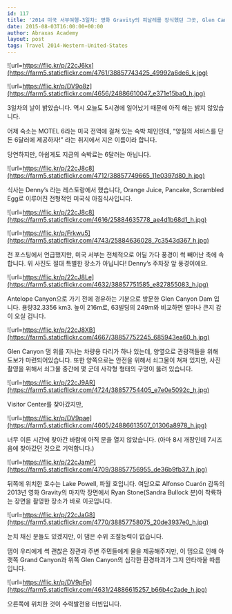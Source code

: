 ```yaml
---
id: 117
title: '2014 미국 서부여행-3일차: 영화 Gravity의 피날레를 장식했던 그곳, Glen Canyon Dam(글렌 캐니언 댐), Lake Powell(파웰 호)'
date: 2015-08-03T16:00:00+00:00
author: Abraxas Academy
layout: post
tags: Travel 2014-Western-United-States
---
```

![url=https://flic.kr/p/22cJ6kx](https://farm5.staticflickr.com/4761/38857743425_49992a6de6_k.jpg)

![url=https://flic.kr/p/DV9o8z](https://farm5.staticflickr.com/4656/24886610047_e371e15ba0_h.jpg)

3일차의 날이 밝았습니다. 역시 오늘도 5시경에 일어났기 때문에 아직 해는 밝지 않았습니다.

어제 숙소는  MOTEL 6라는 미국 전역에 걸쳐 있는 숙박 체인인데, “양질의 서비스를 단돈 6달러에 제공하자!” 라는 취지에서 지은 이름이라 합니다.</p>

당연하지만, 아쉽게도 지금의 숙박료는 6달러는 아닙니다.

![url=https://flic.kr/p/22cJ8c8](https://farm5.staticflickr.com/4712/38857749665_11e0397d80_h.jpg)

식사는 Denny’s 라는 레스토랑에서 했습니다,  Orange Juice, Pancake, Scrambled Egg로 이루어진 전형적인 미국식 아침식사입니다. 

![url=https://flic.kr/p/22cJ8c8](https://farm5.staticflickr.com/4616/25884635778_ae4d1b68d1_h.jpg)

![url=https://flic.kr/p/Frkwu5](https://farm5.staticflickr.com/4743/25884636028_7c3543d367_h.jpg)

전 포스팅에서 언급했지만, 미국 서부는 전체적으로 어딜 가다 풍경이 썩 빼어난 축에 속합니다. 위 사진도 절대 특별한 장소가 아닙니다! Denny’s 주차장 앞 풍경이에요.

![url=https://flic.kr/p/22cJ8Le](https://farm5.staticflickr.com/4632/38857751585_e827855083_h.jpg)

Antelope Canyon으로 가기 전에 경유하는 기분으로 방문한 Glen Canyon Dam 입니다. 용량32.3356 km3. 높이 216m로, 63빌딩의 249m와 비교하면 얼마나 큰지 감이 오실 겁니다.



![url=https://flic.kr/p/22cJ8XB](https://farm5.staticflickr.com/4667/38857752245_685943ea60_h.jpg)

Glen Canyon 댐 위를 지나는 차량용 다리가 하나 있는데, 양옆으로 관광객들을 위해 도보가 마련되어있습니다. 또한 양쪽으로는 안전을 위해서 쇠그물이 쳐져 있지만, 사진촬영을 위해서 쇠그물 중간에 몇 군데 사각형 형태의 구멍이 뚫려 있습니다.

![url=https://flic.kr/p/22cJ9AR](https://farm5.staticflickr.com/4724/38857754405_e7e0e5092c_h.jpg)

Visitor Center를 찾아갔지만,

![url=https://flic.kr/p/DV9pae](https://farm5.staticflickr.com/4605/24886613507_01306a8978_h.jpg)

너무 이른 시간에 찾아간 바람에 아직 문을 열지 않았습니다. (아마 8시 개장인데 7시즈음에 찾아갔던 것으로 기억합니다.)

![url=https://flic.kr/p/22cJamP](https://farm5.staticflickr.com/4709/38857756955_de36b9fb37_h.jpg)

뒤쪽에 위치한 호수는 Lake Powell, 파월 호입니다. 여담으로 Alfonso Cuarón 감독의 2013년 영화 Gravity의 마지막 장면에서 Ryan Stone(Sandra Bullock 분)이 착륙하는 장면을 촬영한 장소가 바로 이곳입니다.

![url=https://flic.kr/p/22cJaG8](https://farm5.staticflickr.com/4770/38857758075_20de3937e0_h.jpg)

눈치 채신 분들도 있겠지만, 이 댐은 수위 조절능력이 없습니다.

댐이 우리에게 썩 괜찮은 장관과 주변 주민들에게 물을 제공해주지만, 이 댐으로 인해 아랫쪽 Grand Canyon과 위쪽 Glen Canyon의 심각한 환경파괴가 그저 안타까울 따름입니다.

![url=https://flic.kr/p/DV9pFp](https://farm5.staticflickr.com/4631/24886615257_b66b4c2ade_h.jpg)

오른쪽에 위치한 것이 수력발전용 터빈입니다.